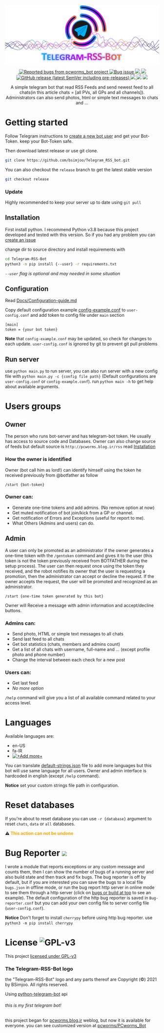<p align="center">
 <img alt="Telegram-RSS-Bot" src="Docs/logo.png">
 <p align="center">
 <a href="http://de1.hashbang.sh:7191">
  <img alt="" src="https://img.shields.io/badge/dynamic/json?url=http://de1.hashbang.sh:7191/json&label=build&query=$.build_state&color=white">
  <img alt="Reported bugs from pcworms_bot project" src="https://img.shields.io/badge/dynamic/json?url=http://de1.hashbang.sh:7191/json&label=Bugs+found&query=$.bugs_count&color=red">
 </a>
 <a href="https://github.com/bsimjoo/Telegram-RSS-Bot/labels/bug">
  <img alt="Bug issue" src="https://img.shields.io/github/issues-raw/bsimjoo/Telegram-RSS-Bot/bug?color=red">
 </a>
 <a href="https://github.com/bsimjoo/Telegram-RSS-Bot/labels/todo">
  <img src="https://img.shields.io/github/issues-raw/bsimjoo/Telegram-RSS-Bot/todo?color=orange&label=TODOs">
 </a>
 <a href="https://github.com/bsimjoo/Telegram-RSS-Bot/releases">
  <img src="https://img.shields.io/github/v/release/bsimjoo/Telegram-RSS-Bot">
  <img alt="GitHub release (latest SemVer including pre-releases)" src="https://img.shields.io/github/v/release/bsimjoo/Telegram-RSS-Bot?include_prereleases&label=pre-release">
 </a>
 <a href="LICENSE.md">
  <img src="https://img.shields.io/github/license/bsimjoo/Telegram-RSS-Bot">
 </a>
 <img src="https://img.shields.io/badge/Python-v3.8-blue">
 <a href="https://core.telegram.org/bots/api-changelog">
  <img src="https://img.shields.io/badge/Bot%20API-5.1-blue?logo=telegram">
 </a>
 </p>
 <p align="center">
 A simple telegram bot that read RSS Feeds and send newest feed to all chats(in this article chats = [all PVs, all GPs and all channels]).
Administrators can also send photos, html or simple text messages to chats and ...</p>
</p>

# Getting started
Follow Telegram instructions to [create a new bot user](https://core.telegram.org/bots#3-how-do-i-create-a-bot) and get your Bot-Token. keep your Bot-Token safe.

Then download latest release or use git clone.
```bash
git clone https://github.com/bsimjoo/Telegram_RSS_bot.git
```

You can also checkout the `release` branch to get the latest stable version
```bash
git checkout release
```

### Update
Highly recommended to keep your server up to date using `git pull`

## Installation
First install python. I recommend Python v3.8 because this project developed and tested with this version. So if you had any problem you can [create an issue](https://github.com/bsimjoo/Telegram-RSS-Bot/issues)

change dir to source directory and install requirements with
```bash
cd Telegram-RSS-Bot
python3 -m pip install {--user} -r requirements.txt
```

*`--user` flag is optional and may needed in some situation*
## Configuration
Read [Docs/Configuration-guide.md](Docs/Configuration-guide.md)

Copy default configuration example [config-example.conf](config-example.conf) to `user-config.conf` and add token to config file under `main` section
```config
[main]
token = {your bot token}
```

**Note** that `config-example.conf` may be updated, so check for changes to each update. `user-config.conf` is ignored by git to prevent git pull problems
## Run server
use `python main.py` to run server, you can also run server with a new config file with `python main.py -c {config file path}` (Default configurations are `user-config.conf` or `config-example.conf`).
run `python main -h` to get help about available arguments.

# Users groups

## Owner
The person who runs bot-server and has telegram-bot token. He usually has access to source code and Databases.
Owner can also change source of feeds but default source is `http://pcworms.blog.ir/rss` read [Installation](#Installation)

### How the owner is identified
Owner (bot call him as lord!) can identify himself using the token he received previously from @botfather as follow
```
/start {bot-token}
```

### Owner can:
- Generate one-time tokens and add admins. (No remove option at now)
- Get muted notification of bot join/kick from a GP or channel.
- Get notification of Errors and Exceptions (useful for report to me).
- What Others (Admins and users) can do.

## Admin
A user can only be promoted as an administrator if the owner generates a one-time token with the `/gentoken` command and gives it to the user (this token is not the token previously received from BOTFATHER during the setup process). The user can then request once using the token they received, and the robot notifies its owner that the user is requesting a promotion, then the administrator can accept or decline the request. If the owner accepts the request, the user will be promoted and recognized as an administrator.
```
/start {one-time token generated by this bot}
```
Owner will Receive a message with admin information and accept/decline buttons.

### Admins can:
- Send photo, HTML or simple text messages to all chats
- Send last feed to all chats
- Get bot statistics (chats, members and admins count)
- Get a list of all chats with username, full-name and ... (except profile photo and phone number)
- Change the interval between each check for a new post

### Users can:
- Get last feed
- *No more option*

`/help` command will give you a list of all available command related to your access level.

# Languages
Available languages are:
 - en-US
 - fa-IR
 - [![*+Add more+*](https://img.shields.io/badge/Add_a_language-blue)](https://github.com/bsimjoo/Telegram-RSS-Bot/edit/main/default-strings.json)

You can translate [default-strings.json](default-strings.json) file to add more languages but this bot will use same language for all users. Owner and admin interface is hardcoded in english (except `/help` command).

**Notice** set your custom strings file path in configuration.

# Reset databases
If you're about to reset database you can use `-r {database}` argument to reset `chats`, `data` or `all` databases.

<b>:warning: <font color="orange">This action can not be undone</font></b>

# Bug Reporter ![](https://img.shields.io/badge/dynamic/json?url=http://de1.hashbang.sh:7191/json&label=Bugs+found&query=$.bugs_count&color=red)
I wrote a module that reports exceptions or any custom message and counts them, then I can show the number of bugs of a running server and also build state and then track and fix bugs. The bug reporter is off by default, but if you are interested you can save the bugs to a local file `bugs.json` in offline mode, or run the bug report http server in online mode to see them through a http server (click on [bugs or build at top](http://de1.hashbang.sh:7191) to see an example). The default configuration of the http bug reporter is saved in `Bug-reporter.conf` but you can add your own config file to server config file (`user-config.conf`).

**Notice** Don't forget to install `cherrypy` before using http bug reporter. use `python3 -m pip install cherrypy`

# License ![GPL-v3](https://img.shields.io/github/license/bsimjoo/Telegram-RSS-Bot)
This project [licensed under GPL-v3](LICENSE.md)
### The Telegram-RSS-Bot logo
the "Telegram-RSS-Bot" logo and any parts thereof are Copyright (©) 2021 by BSimjoo. All rights reserved.

Using [python-telegram-bot](https://github.com/python-telegram-bot/python-telegram-bot) api

###### this is my first telegram bot!
this project began for [pcworms.blog.ir](http://pcworms.blog.ir) weblog, but now it is available for everyone. you can see customized version at [pcworms/PCworms_Bot](https://github.com/pcworms/PCworms_Bot)
